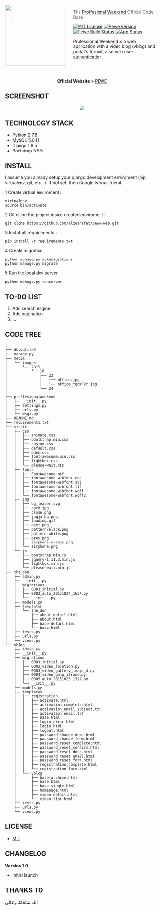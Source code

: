 <img src="http://i65.tinypic.com/30d87xi.jpg" align="left" width="200px" height="200px"/>
<img align="left" width="0" height="192px" hspace="10"/>

> The <a href="http://pewedemo.zealab.com/">Proffesional Weekend</a> Official Code Base

[![MIT License](https://img.shields.io/badge/license-MIT-007EC7.svg?style=flat-square)](/LICENSE.md) [![Pewe Version](https://img.shields.io/pypi/pyversions/Django.svg)](http://pewedemo.zealab.com/) [![Pewe Build Status](https://img.shields.io/badge/pewe--v1.0-90%25-orange.svg)](https://travis-ci.org/oh-my-fish/oh-my-fish) [![App Status](https://img.shields.io/pypi/status/Django.svg)](http://pewedemo.zealab.com/)

Professional Weekend is a web application with a video blog (vblog) and portal's format, also with user authentication.

<br><br>

<p align="center">
  <b>Official Website</b> &raquo;
  <a href="http://pewedemo.zealab.com/">PEWE</a>
</p>

SCREENSHOT
---------------
<div align="center">
	<img src="http://i68.tinypic.com/2hdazoh.jpg" align="center" style="border-radius: 3px;" />
</div>

TECHNOLOGY STACK
---------------

- Python 2.7.8
- MySQL 5.0.11
- Django 1.8.5
- Bootstrap 3.5.5

INSTALL
---------------

I assume you already setup your django development enviroment (pip, virtualenv, git, etc...). If not yet, then Google is your friend.

1 Create virtual enviroment :
```
virtualenv .
source bin/activate
```

2 Git clone the project inside created enviroment :
```
git clone https://github.com/alzearafat/pewe-web.git
```

3 Install all requirements :
```
pip install -r requirements.txt
```

4 Create migration
```
python manage.py makemigrations
python manage.py migrate
```

5 Run the local dev server
```
python manage.py runserver
```

TO-DO LIST
---------------

1. Add search engine
2. Add pagination
3. ...

CODE TREE
---------------

```
.
├── db.sqlite3
├── manage.py
├── media
│   └── images
│       └── 2015
│           └── 10
│               ├── 23
│               │   ├── office.jpg
│               │   └── office_YgqWP2Y.jpg
│               └── 24
│
├── proffesionalweekend
│   ├── __init__.py
│   ├── settings.py
│   ├── urls.py
│   └── wsgi.py
├── README.md
├── requirements.txt
├── static
│   ├── css
│   │   ├── animate.css
│   │   ├── bootstrap.min.css
│   │   ├── custom.css
│   │   ├── default.css
│   │   ├── eden.css
│   │   ├── font-awesome.min.css
│   │   ├── lightbox.css
│   │   └── please-wait.css
│   ├── fonts
│   │   ├── FontAwesome.otf
│   │   ├── fontawesome-webfont.eot
│   │   ├── fontawesome-webfont.svg
│   │   ├── fontawesome-webfont.ttf
│   │   ├── fontawesome-webfont.woff
│   │   └── fontawesome-webfont.woff2
│   ├── img
│   │   ├── bg_teaser.svg
│   │   ├── card.jpg
│   │   ├── close.png
│   │   ├── jogja-bg.png
│   │   ├── loading.gif
│   │   ├── next.png
│   │   ├── pattern-black.png
│   │   ├── pattern-white.png
│   │   ├── prev.png
│   │   ├── sirphone-orange.png
│   │   └── sirphone.png
│   └── js
│       ├── bootstrap.min.js
│       ├── jquery-1.11.3.min.js
│       ├── lightbox.min.js
│       └── please-wait.min.js
├── the_don
│   ├── admin.py
│   ├── __init__.py
│   ├── migrations
│   │   ├── 0001_initial.py
│   │   ├── 0002_auto_20151024_1657.py
│   │   └── __init__.py
│   ├── models.py
│   ├── templates
│   │   └── the_don
│   │       ├── about-detail.html
│   │       ├── about.html
│   │       ├── base-detail.html
│   │       └── base.html
│   ├── tests.py
│   ├── urls.py
│   └── views.py
└── vblog
    ├── admin.py
    ├── __init__.py
    ├── migrations
    │   ├── 0001_initial.py
    │   ├── 0002_video_location.py
    │   ├── 0003_video_gallery_image_4.py
    │   ├── 0004_video_gmap_iframe.py
    │   ├── 0005_auto_20151025_1329.py
    │   └── __init__.py
    ├── models.py
    ├── templates
    │   ├── registration
    │   │   ├── activate.html
    │   │   ├── activation_complete.html
    │   │   ├── activation_email_subject.txt
    │   │   ├── activation_email.txt
    │   │   ├── base.html
    │   │   ├── login_error.html
    │   │   ├── login.html
    │   │   ├── logout.html
    │   │   ├── password_change_done.html
    │   │   ├── password_change_form.html
    │   │   ├── password_reset_complete.html
    │   │   ├── password_reset_confirm.html
    │   │   ├── password_reset_done.html
    │   │   ├── password_reset_email.html
    │   │   ├── password_reset_form.html
    │   │   ├── registration_complete.html
    │   │   └── registration_form.html
    │   └── vblog
    │       ├── base-archive.html
    │       ├── base.html
    │       ├── base-single.html
    │       ├── homepage.html
    │       ├── video-detail.html
    │       └── video-list.html
    ├── tests.py
    ├── urls.py
    └── views.py
```

LICENSE
---------------

- <a href="https://opensource.org/licenses/MIT">MIT</a>

CHANGELOG
---------------

**Version 1.0**
- Initial launch

THANKS TO
---------------

الله سُبْحَانَهُ وتَعَالَى